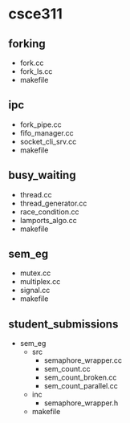# csce311

## forking
  - fork.cc
  - fork\_ls.cc
  - makefile

## ipc
  - fork\_pipe.cc
  - fifo\_manager.cc
  - socket\_cli\_srv.cc
  - makefile

## busy\_waiting
  - thread.cc
  - thread\_generator.cc
  - race\_condition.cc
  - lamports\_algo.cc
  - makefile

## sem_eg
  - mutex.cc
  - multiplex.cc
  - signal.cc
  - makefile

## student_submissions
  - sem_eg
    - src
      - semaphore_wrapper.cc
      - sem_count.cc
      - sem_count_broken.cc
      - sem_count_parallel.cc
    - inc
      - semaphore_wrapper.h
    - makefile

